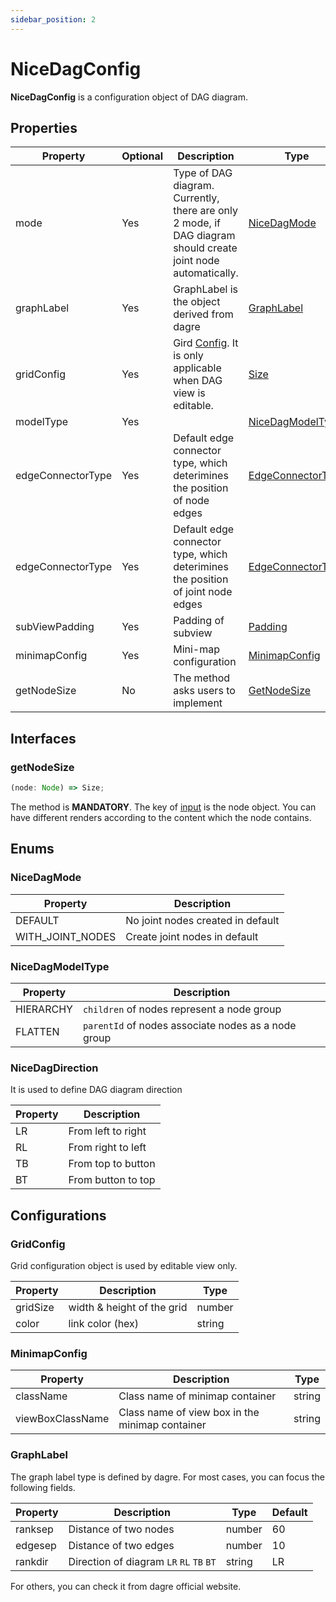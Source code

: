 ```yaml
---
sidebar_position: 2
---
```


# NiceDagConfig

**NiceDagConfig** is a configuration object of DAG diagram.

## Properties

| Property           | Optional | Description | Type                                                                        | Default Value|
| ------------------ | -------- | ----------- | --------------------------------------------------------------------------- |--------------|
| mode               | Yes | Type of DAG diagram. Currently, there are only 2 mode, if DAG diagram should create joint node automatically.| [NiceDagMode](#nicedagmode) | [NiceDagMode.DEFAULT](#nicedagmode)
| graphLabel         | Yes | GraphLabel is the object derived from dagre |[GraphLabel](#graphlabel)|`{rankdir: "LR",  ranksep: 60,  edgesep: 10}`
| gridConfig         | Yes| Gird [Config](#gridconfig). It is only applicable when DAG view is editable. |[Size](../dag-model/geometry.md#size)|`color: "blue",  size: 40}`
| modelType         | Yes| | [NiceDagModelType](#nicedagmodeltype) | [NiceDagModelType.HIERARCHY](#nice-dag-model-hierarchy)
| edgeConnectorType   | Yes|Default edge connector type, which deterimines the position of node edges | [EdgeConnectorType](../dag-model/node.md#edgeconnectortype) | [EdgeConnectorType.CENTER_OF_BORDER](../dag-model/node.md#edge-connector-type-center-of-border)
| edgeConnectorType   | Yes| Default edge connector type, which deterimines the position of joint node edges| [EdgeConnectorType](../dag-model/node.md#edgeconnectortype) | [EdgeConnectorType.CENTER](../dag-model/node.md#edge-connector-type-center)
| subViewPadding   | Yes| Padding of subview| [Padding](../dag-model/geometry.md#padding) | `{top: 40,bottom:20,left:20,right: 20}`
| minimapConfig   | Yes| Mini-map configuration| [MinimapConfig](#minimapconfig) | `{top: 40,bottom:20,left:20,right: 20}`
| getNodeSize | No | The method asks users to implement| [GetNodeSize](#genodesize)|

## Interfaces
### getNodeSize

```jsx
(node: Node) => Size;
```

The method is **MANDATORY**. The key of [input](#nicedagnodeprops) is the node object. You can have different renders according to the content which the node contains. 

## Enums
### NiceDagMode
| Property         | Description  | 
| ---------------- | ------------ | 
| DEFAULT          | No joint nodes created in default 
| WITH_JOINT_NODES | Create joint nodes in default   

### NiceDagModelType
| Property  | Description       |
| --------- | ----------- |
| <a name="nice-dag-model-hierarchy">HIERARCHY</a> | `children` of nodes represent a node group |
| FLATTEN   | `parentId` of nodes associate nodes as a node group   |

### NiceDagDirection

It is used to define DAG diagram direction

| Property |  Description        |
| -------- |  ------------------ |
| LR       |  From left to right |
| RL       |  From right to left |
| TB       |  From top to button |
| BT       |  From button to top |

## Configurations
### GridConfig
Grid configuration object is used by editable view only.

| Property | Description | Type   |
| -------- | ----------- | ------ |
| gridSize | width & height of the grid   | number |
| color    | link color (hex)  | string |

### MinimapConfig
| Property         | Description | Type   |
| ---------------- | ----------- | ------ |
| className        | Class name of minimap container            | string |
| viewBoxClassName | Class name of view box in the minimap container        | string |

### GraphLabel

The graph label type is defined by dagre. For most cases, you can focus the following fields. 

| Property         | Description | Type   | Default |
| ---------------- | ----------- | ------ | ----|
| ranksep        | Distance of two nodes            | number | 60
| edgesep | Distance of two edges        | number | 10
| rankdir | Direction of diagram  `LR` `RL` `TB` `BT`  | string | LR

For others, you can check it from dagre official website.